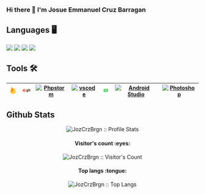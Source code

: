 ### Hi there 👋 I'm Josue Emmanuel Cruz Barragan


## Languages 🖥️

<img src="https://img.shields.io/badge/-Python-3C873A?style=flat&logo=Python&logoColor=white">
<img src="https://img.shields.io/badge/-Matlab-1572B6?style=flat&logo=Mathworks&logoColor=FFFFFF">
<img src="http://img.shields.io/badge/-Kotlin-F1502F?style=flat&logo=kotlin&logoColor=FFFFFF">
<img src="https://img.shields.io/badge/-C%20&%20C++-659ad2?style=flat&logo=c%2B%2B&logoColor=ffffff">

## Tools 🛠️

 [<img src="https://raw.githubusercontent.com/github/explore/80688e429a7d4ef2fca1e82350fe8e3517d3494d/topics/firebase/firebase.png" alt="firebase" width="24">](https://firebase.google.com/) | [<img src="https://raw.githubusercontent.com/github/explore/80688e429a7d4ef2fca1e82350fe8e3517d3494d/topics/git/git.png" alt="Git" width="24">](https://git-scm.com/) |  [<img src="https://logonoid.com/images/phpstorm-logo.png" alt="Phpstorm" width="24">](https://www.jetbrains.com/phpstorm/) | [<img src="https://upload.wikimedia.org/wikipedia/commons/thumb/2/2d/Visual_Studio_Code_1.18_icon.svg/1200px-Visual_Studio_Code_1.18_icon.svg.png" alt="vscode" width="24">](https://code.visualstudio.com/) |  [<img src="https://raw.githubusercontent.com/github/explore/80688e429a7d4ef2fca1e82350fe8e3517d3494d/topics/qt/qt.png" alt="QtDesigner" width="24">](https://www.qt.io/) | [<img src="https://logonoid.com/images/thumbs/android-studio-logo.png" alt="Android Studio" width="24">](https://developer.android.com/studio/) | [<img src="https://logonoid.com/images/thumbs/photoshop-logo.png" alt="Photoshop" width="24">](https://www.adobe.com/products/photoshop.html)
|---|---|---|---|---|---|---|

## Github Stats

<p align="center"><img src="https://github-readme-stats.vercel.app/api?username=JozCrzBrgn&show_icons=true&title_color=fff&icon_color=79ff97&text_color=9f9f9f&bg_color=151515" alt="JozCrzBrgn :: Profile Stats" /></p>


<h4 align="center">Visitor's count :eyes:</h4>

<p align="center"><img src="https://profile-counter.glitch.me/{JozCrzBrgn}/count.svg" alt="JozCrzBrgn :: Visitor's Count" /></p>

<h4 align="center">Top langs :tongue:</h4>

<p align="center"><img src="https://github-readme-stats.vercel.app/api/top-langs/?username=JozCrzBrgn&langs_count=10&theme=tokyonight&layout=compact" alt="JozCrzBrgn :: Top Langs" /></p>





